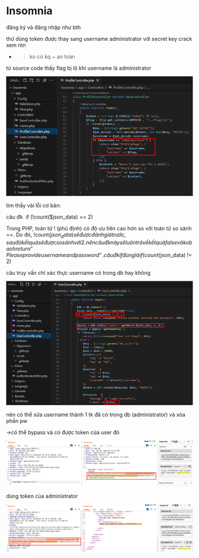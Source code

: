 # Insomnia

đăng ký và đăng nhập như bth

thử dùng token được thay sang username administrator với secret key crack xem ntn

- > ko có kq ~ an toàn

từ source code thấy flag bị lộ khi username là administrator

![Untitled](Insomnia%2078ae5b009e8947e0aef7a555d519d380/Untitled.png)

tìm thấy vài lỗi cơ bản:

câu đk  if (!count($json_data) == 2)

Trong PHP, toán tử ! (phủ định) có độ ưu tiên cao hơn so với toán tử so sánh ==. Do đó, !count($json_data) sẽ được đánh giá trước, sau đó kết quả sẽ được so sánh với 2. nên câu đk này sẽ luôn trả về kết quả false và ko bao h return “Please provide username and password”. câu đk if đúng là  if (count($json_data) != 2)

câu truy vấn chỉ xác thực username có trong db hay không

![Untitled](Insomnia%2078ae5b009e8947e0aef7a555d519d380/Untitled%201.png)

nên có thể sửa username thành 1 tk đã có trong db (administrator) và xóa phần pw 

→có thể bypass và có được token của user đó

![Untitled](Insomnia%2078ae5b009e8947e0aef7a555d519d380/Untitled%202.png)

dùng token của administrator

![Untitled](Insomnia%2078ae5b009e8947e0aef7a555d519d380/Untitled%203.png)